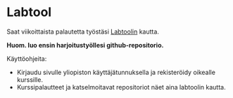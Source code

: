 # Labtool

Saat viikoittaista palautetta työstäsi [Labtoolin](https://studies.cs.helsinki.fi/labtool/) kautta.

**Huom. luo ensin harjoitustyöllesi github-repositorio.**

Käyttöohjeita:

* Kirjaudu sivulle yliopiston käyttäjätunnuksella ja rekisteröidy oikealle kurssille.
* Kurssipalautteet ja katselmoitavat repositoriot näet aina labtoolin kautta.
